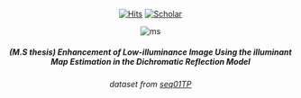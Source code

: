 <div align=center>

[![Hits](https://hits.seeyoufarm.com/api/count/incr/badge.svg?url=https%3A%2F%2Fgithub.com%2FOdin-son&count_bg=%2379C83D&title_bg=%23555555&icon=&icon_color=%23E7E7E7&title=hits&edge_flat=false)](https://hits.seeyoufarm.com)
[![Scholar](https://img.shields.io/badge/Publication-white?logo=Google-Scholar&style=plastic?link=https://bit.ly/2TKykSd&link=https://bit.ly/2TKykSd)](https://bit.ly/2TKykSd)

![ms](enhancement.gif) <br>
##### (M.S thesis) Enhancement of Low-illuminance Image Using the illuminant Map Estimation in the Dichromatic Reflection Model 
###### dataset from [seq01TP](http://web4.cs.ucl.ac.uk/staff/g.brostow/MotionSegRecData/index_draft01.html)

</div>
